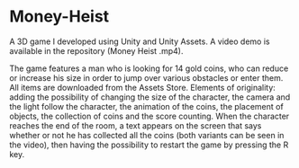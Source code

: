 # Money-Heist
A 3D game I developed using Unity and Unity Assets. A video demo is available in the repository (Money Heist .mp4).

The game features a man who is looking for 14 gold coins, who can reduce or increase his size in order to jump over various obstacles or enter them. All items are downloaded from the Assets Store. Elements of originality: adding the possibility of changing the size of the character, the camera and the light follow the character, the animation of the coins, the placement of objects, the collection of coins and the score counting. When the character reaches the end of the room, a text appears on the screen that says whether or not he has collected all the coins (both variants can be seen in the video), then having the possibility to restart the game by pressing the R key.
